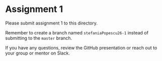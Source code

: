 # Assignment 1

Please submit assignment 1 to this directory.

Remember to create a branch named `stefaniaPopescu26-1` 
instead of submitting to the `master` branch.

If you have any questions, review the GitHub presentation or reach
out to your group or mentor on Slack.
